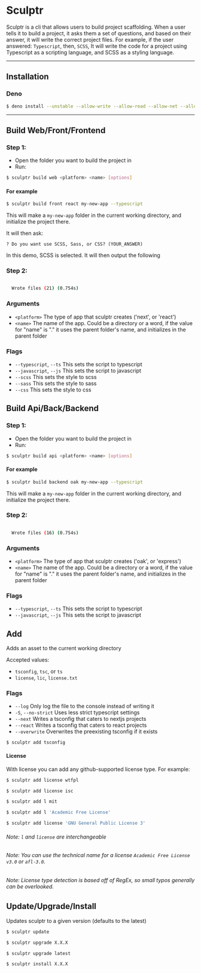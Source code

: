 # Sculptr

Sculptr is a cli that allows users to build project scaffolding. When a user tells it to build a project, it asks them a set of questions, and based on their answer, it will write the correct project files. For example, if the user answered: `Typescript`, then, `SCSS`, It will write the code for a project using Typescript as a scripting language, and SCSS as a styling language.

---

## Installation

### Deno

```bash
$ deno install --unstable --allow-write --allow-read --allow-net --allow-run -n sculptr --allow-env -f https://deno.land/x/sculptr/src/index.ts
```

---

## Build Web/Front/Frontend

### Step 1:

- Open the folder you want to build the project in
- Run:

```bash
$ sculptr build web <platform> <name> [options]
```

#### For example

```bash
$ sculptr build front react my-new-app --typescript
```

This will make a `my-new-app` folder in the current working directory, and initialize the project there.

It will then ask:

```
? Do you want use SCSS, Sass, or CSS? (YOUR_ANSWER)
```

In this demo, SCSS is selected. It will then output the following

### Step 2:

```bash

  Wrote files (21) (0.754s)

```

### Arguments

- `<platform>` The type of app that sculptr creates ('next', or 'react')
- `<name>` The name of the app. Could be a directory or a word, if the value for "name" is "." it uses the parent folder's name, and initializes in the parent folder

### Flags

- `--typescript`, `--ts` This sets the script to typescript
- `--javascript`, `--js` This sets the script to javascript
- `--scss` This sets the style to scss
- `--sass` This sets the style to sass
- `--css` This sets the style to css

## Build Api/Back/Backend

### Step 1:

- Open the folder you want to build the project in
- Run:

```bash
$ sculptr build api <platform> <name> [options]
```

#### For example

```bash
$ sculptr build backend oak my-new-app --typescript
```

This will make a `my-new-app` folder in the current working directory, and initialize the project there.

### Step 2:

```bash

  Wrote files (16) (0.754s)

```

### Arguments

- `<platform>` The type of app that sculptr creates ('oak', or 'express')
- `<name>` The name of the app. Could be a directory or a word, if the value for "name" is "." it uses the parent folder's name, and initializes in the parent folder

### Flags

- `--typescript`, `--ts` This sets the script to typescript
- `--javascript`, `--js` This sets the script to javascript

## Add

Adds an asset to the current working directory

Accepted values:

- `tsconfig`, `tsc`, or `ts`
- `license`, `lic`, `license.txt`

### Flags

- `--log` Only log the file to the console instead of writing it
- `-S`, `--no-strict` Uses less strict typescript settings
- `--next` Writes a tsconfig that caters to nextjs projects
- `--react` Writes a tsconfig that caters to react projects
- `--overwrite` Overwrites the preexisting tsconfig if it exists

```
$ sculptr add tsconfig
```

#### License

With license you can add any github-supported license type. For example:

```bash
$ sculptr add license wtfpl
```

```bash
$ sculptr add license isc
```

```bash
$ sculptr add l mit
```

```bash
$ sculptr add l 'Academic Free License'
```

```bash
$ sculptr add license 'GNU General Public License 3'
```

###### Note: `l` and `license` are interchangeable

###### Note: You can use the technical name for a license `Academic Free License v3.0` or `afl-3.0`.

###### Note: License type detection is based off of RegEx, so small typos generally can be overlooked.

## Update/Upgrade/Install

Updates sculptr to a given version (defaults to the latest)

```bash
$ sculptr update
```

```bash
$ sculptr upgrade X.X.X
```

```bash
$ sculptr upgrade latest
```

```bash
$ sculptr install X.X.X
```
